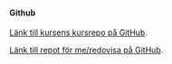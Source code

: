 #### Github

[Länk till kursens kursrepo på GitHub](https://github.com/dbwebb-se/oophp).

[Länk till repot för me/redovisa på GitHub](https://github.com/linneablad/oophp-v5).

